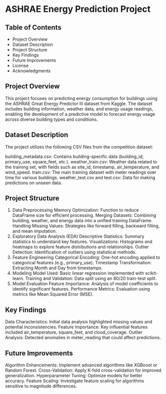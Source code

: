 # ASHRAE Energy Prediction Project


## Table of Contents


 - Project Overview
 - Dataset Description
 - Project Structure
 - Key Findings 
 - Future Improvements 
 - License 
 - Acknowledgments 

## Project Overview

This project focuses on predicting energy consumption for buildings using the ASHRAE Great Energy Predictor III dataset from Kaggle. 
The dataset includes building information, weather data, and energy usage readings, enabling the development 
of a predictive model to forecast energy usage across diverse building types and conditions.


## Dataset Description

The project utilizes the following CSV files from the competition dataset:

building_metadata.csv: Contains building-specific data (building_id, primary_use, square_feet, etc.).
weather_train.csv: Weather data related to the training set, with fields such as site_id, timestamp, air_temperature, and wind_speed.
train.csv: The main training dataset with meter readings over time for various buildings.
weather_test.csv and test.csv: Data for making predictions on unseen data.

## Project Structure

1. Data Preprocessing
Memory Optimization: Function to reduce DataFrame size for efficient processing.
Merging Datasets: Combining building, weather, and energy data into a unified training DataFrame.
Handling Missing Values: Strategies like forward filling, backward filling, and mean imputation.
2. Exploratory Data Analysis (EDA)
Descriptive Statistics: Summary statistics to understand key features.
Visualizations: Histograms and heatmaps to explore feature distributions and relationships.
Outlier Detection: Identification of outliers using statistical methods.
3. Feature Engineering
Categorical Encoding: One-hot encoding applied to categorical features (e.g., primary_use).
Timestamp Transformation: Extracting Month and Day from timestamps.
4. Modeling
Model Used: Basic linear regression implemented with scikit-learn.
Training and Validation: Data split using an 80/20 train-test split.
5. Model Evaluation
Feature Importance: Analysis of model coefficients to identify significant features.
Performance Metrics: Evaluation using metrics like Mean Squared Error (MSE).

## Key Findings

Data Characteristics: Initial data analysis highlighted missing values and potential inconsistencies.
Feature Importance: Key influential features included air_temperature, square_feet, and cloud_coverage.
Outlier Analysis: Detected anomalies in meter_reading that could affect predictions.

## Future Improvements

Algorithm Enhancements: Implement advanced algorithms like XGBoost or Random Forest.
Cross-Validation: Apply K-fold cross-validation for improved generalization.
Hyperparameter Tuning: Optimize models for better accuracy.
Feature Scaling: Investigate feature scaling for algorithms sensitive to magnitude differences.



